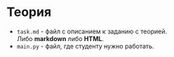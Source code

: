 # Теория

- `task.md` - файл с описанием к заданию с теорией.  
  Либо **markdown** либо **HTML**.
- `main.py` - файл, где студенту нужно работать.
